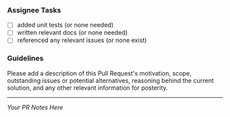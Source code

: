 ### Assignee Tasks

* [ ] added unit tests (or none needed)
* [ ] written relevant docs (or none needed)
* [ ] referenced any relevant issues (or none exist)

### Guidelines

Please add a description of this Pull Request's motivation, scope, outstanding issues or potential alternatives, reasoning behind the current solution, and any other relevant information for posterity.

---

_Your PR Notes Here_
